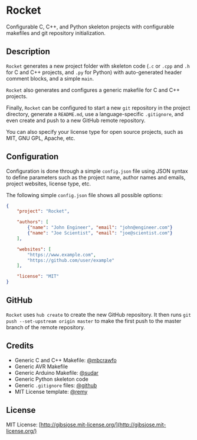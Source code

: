 # Rocket
Configurable C, C++, and Python skeleton projects with configurable makefiles and git repository initialization.

## Description
`Rocket` generates a new project folder with skeleton code (`.c` or `.cpp` and `.h` for C and C++ projects, and `.py` for Python) with auto-generated header comment blocks, and a simple `main`.

`Rocket` also generates and configures a generic makefile for C and C++ projects.

Finally, `Rocket` can be configured to start a new `git` repository in the project directory, generate a `README.md`, use a language-specific `.gitignore`, and even create and push to a new GitHub remote repository.

You can also specify your license type for open source projects, such as MIT, GNU GPL, Apache, etc.

## Configuration
Configuration is done through a simple `config.json` file using JSON syntax to define parameters such as the project name, author names and emails, project websites, license type, etc.

The following simple `config.json` file shows all possible options:
```json
{
    "project": "Rocket",

    "authors": [
        {"name": "John Engineer", "email": "john@engineer.com"}
        {"name": "Joe Scientist", "email": "joe@scientist.com"}
    ],

    "websites": [
        "https://www.example.com",
        "https://github.com/user/example"
    ],

    "license": "MIT"
}
```

## GitHub
`Rocket` uses `hub create` to create the new GitHub repository. It then runs `git push --set-upstream origin master` to make the first push to the master branch of the remote repository.

## Credits
* Generic C and C++ Makefile: [@mbcrawfo](https://github.com/mbcrawfo/GenericMakefile)
* Generic AVR Makefile
* Generic Arduino Makefile: [@sudar](https://github.com/sudar/Arduino-Makefile)
* Generic Python skeleton code
* Generic `.gitignore` files: [@github](https://github.com/github/gitignore)
* MIT License template: [@remy](https://github.com/remy/mit-license)

## License
MIT License: [http://gibsjose.mit-license.org/](http://gibsjose.mit-license.org/)
